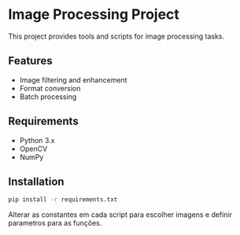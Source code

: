 # Image Processing Project

This project provides tools and scripts for image processing tasks.

## Features

- Image filtering and enhancement
- Format conversion
- Batch processing

## Requirements

- Python 3.x
- OpenCV
- NumPy

## Installation

```bash
pip install -r requirements.txt
```

Alterar as constantes em cada script para escolher imagens e definir parametros para as funções.
